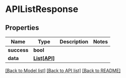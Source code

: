 # APIListResponse

## Properties
Name | Type | Description | Notes
------------ | ------------- | ------------- | -------------
**success** | **bool** |  | 
**data** | [**List[API]**](API.md) |  | 

[[Back to Model list]](../README.md#documentation-for-models) [[Back to API list]](../README.md#documentation-for-api-endpoints) [[Back to README]](../README.md)


